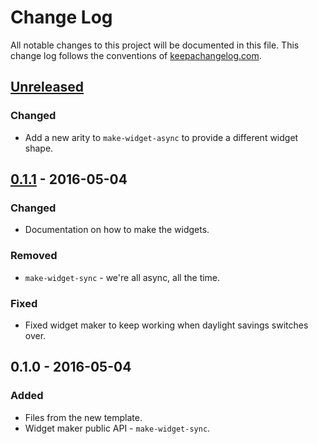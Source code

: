 # Change Log
All notable changes to this project will be documented in this file. This change log follows the conventions of [keepachangelog.com](http://keepachangelog.com/).

## [Unreleased]
### Changed
- Add a new arity to `make-widget-async` to provide a different widget shape.

## [0.1.1] - 2016-05-04
### Changed
- Documentation on how to make the widgets.

### Removed
- `make-widget-sync` - we're all async, all the time.

### Fixed
- Fixed widget maker to keep working when daylight savings switches over.

## 0.1.0 - 2016-05-04
### Added
- Files from the new template.
- Widget maker public API - `make-widget-sync`.

[Unreleased]: https://github.com/your-name/brukbart/compare/0.1.1...HEAD
[0.1.1]: https://github.com/your-name/brukbart/compare/0.1.0...0.1.1
